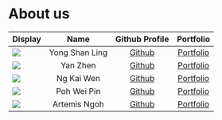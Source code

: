 # About us

| Display                                             |      Name      |           Github Profile            |             Portfolio              |
|-----------------------------------------------------|:--------------:|:-----------------------------------:|:----------------------------------:|
![](https://via.placeholder.com/100.png?text=Photo) | Yong Shan Ling | [Github](https://github.com/ysl-28) | [Portfolio](docs/team/shanling.md)
![](https://via.placeholder.com/100.png?text=Photo) | Yan Zhen | [Github](https://github.com/Ng-YZ) | [Portfolio](docs/team/yanzhen.md)
![](https://via.placeholder.com/100.png?text=Photo) | Ng Kai Wen | [Github](https://github.com/ngkaiwen123) | [Portfolio](docs/team/johndoe.md)
![](https://via.placeholder.com/100.png?text=Photo) | Poh Wei Pin | [Github](https://github.com/firwer) | [Portfolio](docs/team/pohwp.md)
![](https://avatars.githubusercontent.com/u/24601679?s=400&u=4ff44cf4bbd34ac299fd550ce267a884df4043a7&v=4) | Artemis Ngoh | [Github](https://github.com/ArtemiszenN) | [Portfolio](docs/team/artemis.md)
